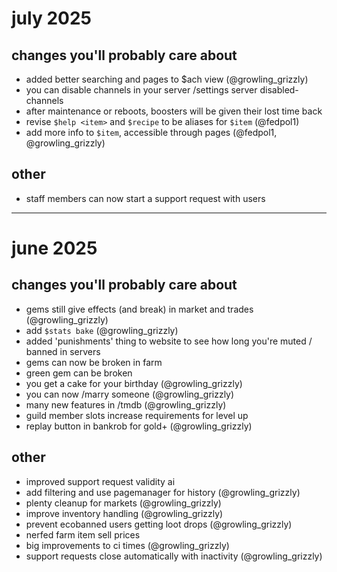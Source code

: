 # july 2025

## changes you'll probably care about

- added better searching and pages to $ach view (@growling_grizzly)
- you can disable channels in your server /settings server disabled-channels
- after maintenance or reboots, boosters will be given their lost time back
- revise `$help <item>` and `$recipe` to be aliases for `$item` (@fedpol1)
- add more info to `$item`, accessible through pages (@fedpol1, @growling_grizzly)

## other

- staff members can now start a support request with users

---

# june 2025

## changes you'll probably care about

- gems still give effects (and break) in market and trades (@growling_grizzly)
- add `$stats bake` (@growling_grizzly)
- added 'punishments' thing to website to see how long you're muted / banned in servers
- gems can now be broken in farm
- green gem can be broken
- you get a cake for your birthday (@growling_grizzly)
- you can now /marry someone (@growling_grizzly)
- many new features in /tmdb (@growling_grizzly)
- guild member slots increase requirements for level up
- replay button in bankrob for gold+ (@growling_grizzly)

## other

- improved support request validity ai
- add filtering and use pagemanager for history (@growling_grizzly)
- plenty cleanup for markets (@growling_grizzly)
- improve inventory handling (@growling_grizzly)
- prevent ecobanned users getting loot drops (@growling_grizzly)
- nerfed farm item sell prices
- big improvements to ci times (@growling_grizzly)
- support requests close automatically with inactivity (@growling_grizzly)
